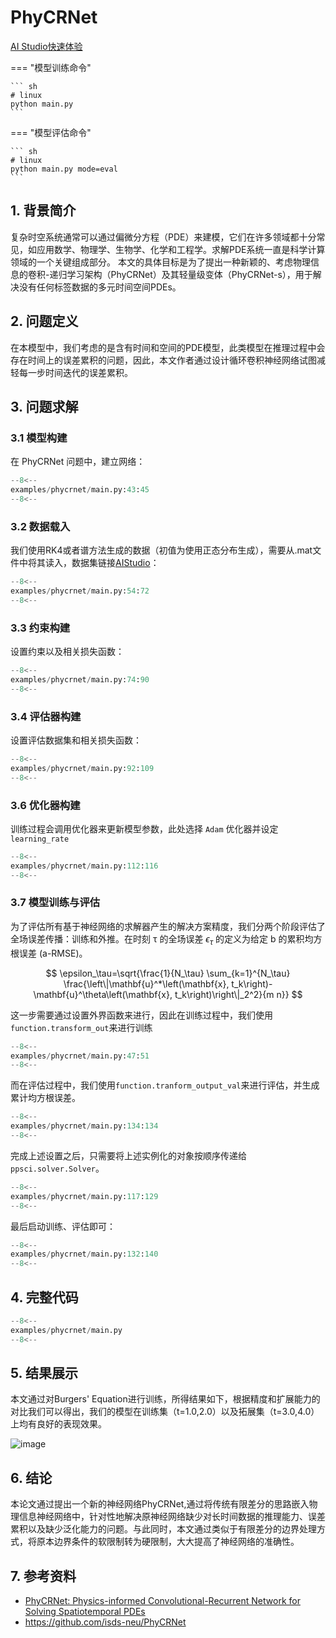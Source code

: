 # PhyCRNet
<a href="https://aistudio.baidu.com/projectdetail/7296776" class="md-button md-button--primary" style>AI Studio快速体验</a>


=== "模型训练命令"

    ``` sh
    # linux
    python main.py
    ```

=== "模型评估命令"

    ``` sh
    # linux
    python main.py mode=eval
    ```

## 1. 背景简介

复杂时空系统通常可以通过偏微分方程（PDE）来建模，它们在许多领域都十分常见，如应用数学、物理学、生物学、化学和工程学。求解PDE系统一直是科学计算领域的一个关键组成部分。
本文的具体目标是为了提出一种新颖的、考虑物理信息的卷积-递归学习架构（PhyCRNet）及其轻量级变体（PhyCRNet-s），用于解决没有任何标签数据的多元时间空间PDEs。

## 2. 问题定义

在本模型中，我们考虑的是含有时间和空间的PDE模型，此类模型在推理过程中会存在时间上的误差累积的问题，因此，本文作者通过设计循环卷积神经网络试图减轻每一步时间迭代的误差累积。

## 3. 问题求解

### 3.1 模型构建

在 PhyCRNet 问题中，建立网络：

``` py linenums="43"
--8<--
examples/phycrnet/main.py:43:45
--8<--
```

### 3.2 数据载入
我们使用RK4或者谱方法生成的数据（初值为使用正态分布生成），需要从.mat文件中将其读入，数据集链接[AIStudio](https://aistudio.baidu.com/datasetdetail/250561)：
``` py linenums="54"
--8<--
examples/phycrnet/main.py:54:72
--8<--
```

### 3.3 约束构建

设置约束以及相关损失函数：

``` py linenums="74"
--8<--
examples/phycrnet/main.py:74:90
--8<--
```

### 3.4 评估器构建

设置评估数据集和相关损失函数：

``` py linenums="92"
--8<--
examples/phycrnet/main.py:92:109
--8<--
```


### 3.6 优化器构建

训练过程会调用优化器来更新模型参数，此处选择 `Adam` 优化器并设定 `learning_rate`

``` py linenums="112"
--8<--
examples/phycrnet/main.py:112:116
--8<--
```

### 3.7 模型训练与评估

为了评估所有基于神经网络的求解器产生的解决方案精度，我们分两个阶段评估了全场误差传播：训练和外推。在时刻 τ 的全场误差 $\epsilon_\tau$ 的定义为给定 b 的累积均方根误差 (a-RMSE)。

$$
\epsilon_\tau=\sqrt{\frac{1}{N_\tau} \sum_{k=1}^{N_\tau} \frac{\left\|\mathbf{u}^*\left(\mathbf{x}, t_k\right)-\mathbf{u}^\theta\left(\mathbf{x}, t_k\right)\right\|_2^2}{m n}}
$$

这一步需要通过设置外界函数来进行，因此在训练过程中，我们使用`function.transform_out`来进行训练
``` py linenums="47"
--8<--
examples/phycrnet/main.py:47:51
--8<--
```
而在评估过程中，我们使用`function.tranform_output_val`来进行评估，并生成累计均方根误差。
``` py linenums="134"
--8<--
examples/phycrnet/main.py:134:134
--8<--
```
完成上述设置之后，只需要将上述实例化的对象按顺序传递给 `ppsci.solver.Solver`。

``` py linenums="117"
--8<--
examples/phycrnet/main.py:117:129
--8<--
```

最后启动训练、评估即可：

``` py linenums="132"
--8<--
examples/phycrnet/main.py:132:140
--8<--
```

## 4. 完整代码

``` py linenums="1" title="phycrnet"
--8<--
examples/phycrnet/main.py
--8<--
```

## 5. 结果展示

本文通过对Burgers' Equation进行训练，所得结果如下，根据精度和扩展能力的对比我们可以得出，我们的模型在训练集（t=1.0,2.0）以及拓展集（t=3.0,4.0）上均有良好的表现效果。

![image](https://paddle-org.bj.bcebos.com/paddlescience/docs/NSFNet/PhyCRNet_Burgers.jpeg)
## 6. 结论
本论文通过提出一个新的神经网络PhyCRNet,通过将传统有限差分的思路嵌入物理信息神经网络中，针对性地解决原神经网络缺少对长时间数据的推理能力、误差累积以及缺少泛化能力的问题。与此同时，本文通过类似于有限差分的边界处理方式，将原本边界条件的软限制转为硬限制，大大提高了神经网络的准确性。

## 7. 参考资料

- [PhyCRNet: Physics-informed Convolutional-Recurrent Network for Solving Spatiotemporal PDEs](https://arxiv.org/abs/2106.14103)
- <https://github.com/isds-neu/PhyCRNet>
